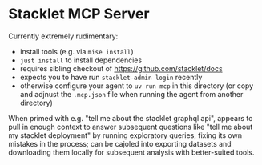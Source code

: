 # Stacklet MCP Server

Currently extremely rudimentary:
* install tools (e.g. via `mise install`)
* `just install` to install dependencies
* requires sibling checkout of https://github.com/stacklet/docs
* expects you to have run `stacklet-admin login` recently
* otherwise configure your agent to `uv run mcp` in this directory (or copy and adjnust the `.mcp.json` file when running the agent from another directory)

When primed with e.g. "tell me about the stacklet graphql api", appears to pull in enough context to answer subsequent questions like "tell me about my stacklet deployment" by running exploratory queries, fixing its own mistakes in the process; can be cajoled into exporting datasets and downloading them locally for subsequent analysis with better-suited tools.
